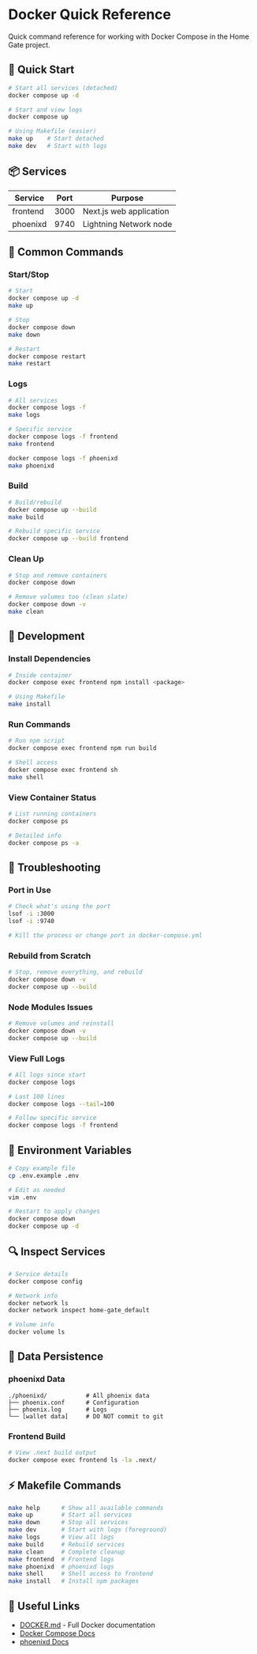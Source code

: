 # Docker Quick Reference

Quick command reference for working with Docker Compose in the Home Gate project.

## 🚀 Quick Start

```bash
# Start all services (detached)
docker compose up -d

# Start and view logs
docker compose up

# Using Makefile (easier)
make up    # Start detached
make dev   # Start with logs
```

## 📦 Services

| Service | Port | Purpose |
|---------|------|---------|
| frontend | 3000 | Next.js web application |
| phoenixd | 9740 | Lightning Network node |

## 🎯 Common Commands

### Start/Stop

```bash
# Start
docker compose up -d
make up

# Stop
docker compose down
make down

# Restart
docker compose restart
make restart
```

### Logs

```bash
# All services
docker compose logs -f
make logs

# Specific service
docker compose logs -f frontend
make frontend

docker compose logs -f phoenixd
make phoenixd
```

### Build

```bash
# Build/rebuild
docker compose up --build
make build

# Rebuild specific service
docker compose up --build frontend
```

### Clean Up

```bash
# Stop and remove containers
docker compose down

# Remove volumes too (clean slate)
docker compose down -v
make clean
```

## 🔧 Development

### Install Dependencies

```bash
# Inside container
docker compose exec frontend npm install <package>

# Using Makefile
make install
```

### Run Commands

```bash
# Run npm script
docker compose exec frontend npm run build

# Shell access
docker compose exec frontend sh
make shell
```

### View Container Status

```bash
# List running containers
docker compose ps

# Detailed info
docker compose ps -a
```

## 🐛 Troubleshooting

### Port in Use

```bash
# Check what's using the port
lsof -i :3000
lsof -i :9740

# Kill the process or change port in docker-compose.yml
```

### Rebuild from Scratch

```bash
# Stop, remove everything, and rebuild
docker compose down -v
docker compose up --build
```

### Node Modules Issues

```bash
# Remove volumes and reinstall
docker compose down -v
docker compose up --build
```

### View Full Logs

```bash
# All logs since start
docker compose logs

# Last 100 lines
docker compose logs --tail=100

# Follow specific service
docker compose logs -f frontend
```

## 📝 Environment Variables

```bash
# Copy example file
cp .env.example .env

# Edit as needed
vim .env

# Restart to apply changes
docker compose down
docker compose up -d
```

## 🔍 Inspect Services

```bash
# Service details
docker compose config

# Network info
docker network ls
docker network inspect home-gate_default

# Volume info
docker volume ls
```

## 💾 Data Persistence

### phoenixd Data

```
./phoenixd/           # All phoenix data
├── phoenix.conf      # Configuration
├── phoenix.log       # Logs
└── [wallet data]     # DO NOT commit to git
```

### Frontend Build

```bash
# View .next build output
docker compose exec frontend ls -la .next/
```

## ⚡ Makefile Commands

```bash
make help      # Show all available commands
make up        # Start all services
make down      # Stop all services
make dev       # Start with logs (foreground)
make logs      # View all logs
make build     # Rebuild services
make clean     # Complete cleanup
make frontend  # Frontend logs
make phoenixd  # phoenixd logs
make shell     # Shell access to frontend
make install   # Install npm packages
```

## 🔗 Useful Links

- [DOCKER.md](../../DOCKER.md) - Full Docker documentation
- [Docker Compose Docs](https://docs.docker.com/compose/)
- [phoenixd Docs](https://phoenix.acinq.co/)

